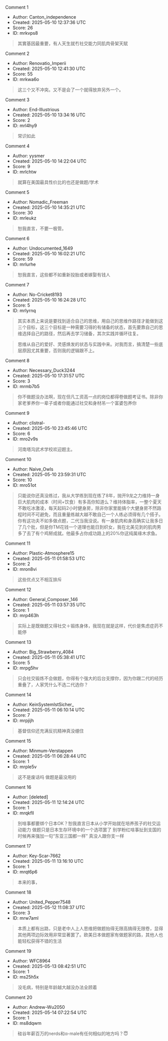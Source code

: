 Comment 1

- Author: Canton_independence
- Created: 2025-05-10 12:37:36 UTC
- Score: 26
- ID: mrkvps8

> 其實基因最重要，有人天生就冇社交能力同肌肉骨架天賦

Comment 2

- Author: Renovatio_Imperii
- Created: 2025-05-10 12:41:30 UTC
- Score: 55
- ID: mrkwa6o

> 这三个又不冲突。又不是会了一个就得放弃另外一个。

Comment 3

- Author: End-Illustrious
- Created: 2025-05-10 13:34:16 UTC
- Score: 2
- ID: mrl4hy9

> 常识如此

Comment 4

- Author: yysmer
- Created: 2025-05-10 14:22:04 UTC
- Score: 9
- ID: mrlchtw

> 就算在美国最具性价比的也还是做题/学术

Comment 5

- Author: Nomadic_Freeman
- Created: 2025-05-10 14:35:21 UTC
- Score: 30
- ID: mrleukz

> 恕我直言，不要一极管。

Comment 6

- Author: Undocumented_1649
- Created: 2025-05-10 16:02:21 UTC
- Score: 59
- ID: mrlurhe

> 恕我直言，这些都不如重新投胎或者嫁娶有钱人

Comment 7

- Author: No-Cricket8193
- Created: 2025-05-10 16:24:28 UTC
- Score: 5
- ID: mrlyrnq

> 其实本质上来说是要找到适合自己的思维，用自己的思维作路径才能做到这三个目标，这三个目标是一种需要习得的有储备的状态，首先要靠自己的思维选择自己的路径，然后再去学习储备，其次实践并循环往复。

> 思维从自己的爱好、灵感焕发的状态与实践中来。对我而言，搞清楚一些底层原因尤其重要，否则我的逻辑跟不上。

Comment 8

- Author: Necessary_Duck3244
- Created: 2025-05-10 17:31:57 UTC
- Score: 3
- ID: mrmb7b5

> 你不做题没办法啊，现在但凡工资高一点的岗位都得卷做题考证书。除非你家老爹养你一辈子或者你能通过社交和身材吊一个富婆包养你

Comment 9

- Author: clistral-
- Created: 2025-05-10 23:45:46 UTC
- Score: 6
- ID: mro2v9s

> 河南塔沟武术学校欢迎题主。

Comment 10

- Author: Naive_Owls
- Created: 2025-05-10 23:59:31 UTC
- Score: 10
- ID: mro51ot

> 只能说你还真没练过，我从大学练到现在练了8年，抛开9龙之力维持一身巨大肌肉的成本（时间+饮食）有多高你知道么？维持体脂率，一整个夏天不敢吃冰激凌，每天起码2小时健身房，除非你家里能搞个大健身房不然路程时间不可避免，而且重量练越大越不敢自己一个人练必须得有几个搭子。你有这功夫不如多做点题，二代当我没说。有一身肌肉和身高确实让我多日了几个批，但是你TM花钱一个道理也能日到织女，我在北美见到的肌肉男多了去了有个鸡掰成就。他最多占你成功路上的20%你这纯属缘木求鱼。

Comment 11

- Author: Plastic-Atmosphere15
- Created: 2025-05-11 01:58:53 UTC
- Score: 2
- ID: mron8vi

> 这些优点又不相互排斥

Comment 12

- Author: General_Composer_146
- Created: 2025-05-11 03:57:35 UTC
- Score: 1
- ID: mrp463h

> 实际上是既做题又得社交＋锻炼身体，我现在就是这样，代价是焦虑症药不能停

Comment 13

- Author: Big_Strawberry_4084
- Created: 2025-05-11 05:38:41 UTC
- Score: 5
- ID: mrpg5hv

> 只会社交锻炼不会做题，你得有个强大的后台支撑你，因为你跟二代的经历重叠了，人家凭什么不选二代选你？

Comment 14

- Author: KeinSystemIstSicher_
- Created: 2025-05-11 06:10:14 UTC
- Score: 7
- ID: mrpjijh

> 基督信仰还充满反抗精神真没绷住

Comment 15

- Author: Minmum-Verstappen
- Created: 2025-05-11 06:28:44 UTC
- Score: 1
- ID: mrple5v

> 这不是废话吗 做题是最没用的

Comment 16

- Author: [deleted]
- Created: 2025-05-11 12:14:24 UTC
- Score: 1
- ID: mrqkfll

> 別啥事都要绑个日本OK？恕我直言日本从小学开始就在培养孩子的社交运动能力 做题只是日本生存环境中的一个选项罢了 别学粉红啥事扯到支国的时候再来强加一句“东亚三国都一样” 真没人跟你支一样

Comment 17

- Author: Key-Scar-7662
- Created: 2025-05-11 13:16:10 UTC
- Score: 1
- ID: mrqt6p6

> 本来的事，

Comment 18

- Author: United_Pepper7548
- Created: 2025-05-12 11:08:37 UTC
- Score: 3
- ID: mrw7aml

> 本质上都有出路，只是老中人上人思维把做题抬得无限高搞得无限卷，显得其他两项边际效用非常显著罢了。欧美日本做题家有做题家的路，其他人也能轻松获得不错的生活

Comment 19

- Author: WFC8964
- Created: 2025-05-13 08:42:51 UTC
- Score: 1
- ID: ms25h5x

> 没毛病，特别是年龄越大越没办法全顾着

Comment 20

- Author: Andrew-Wu2050
- Created: 2025-05-14 07:22:54 UTC
- Score: 1
- ID: ms8dqwm

> 硅谷年薪百万的nerds和α-male有任何相似的地方吗？😇
